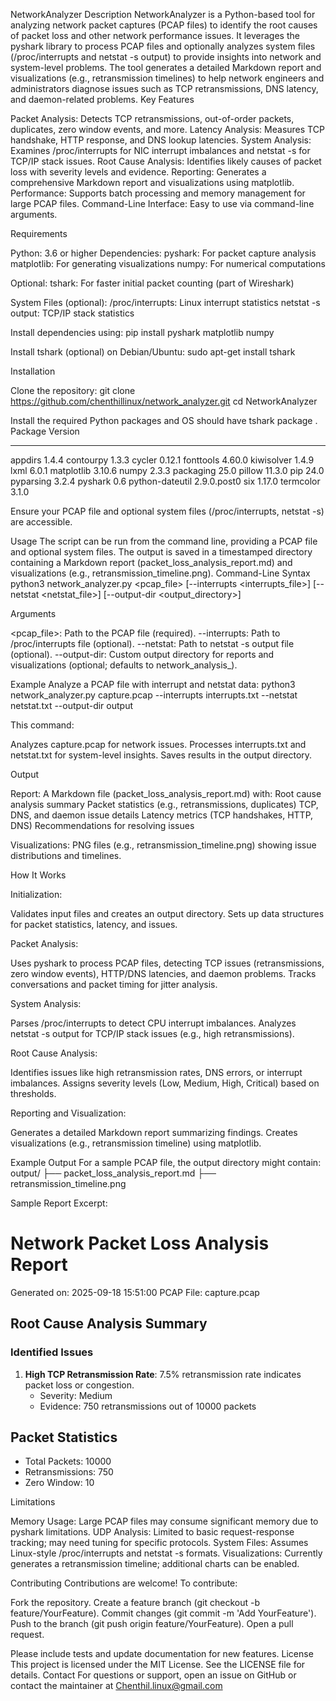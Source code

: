 NetworkAnalyzer
Description
NetworkAnalyzer is a Python-based tool for analyzing network packet captures (PCAP files) to identify the root causes of packet loss and other network performance issues. It leverages the pyshark library to process PCAP files and optionally analyzes system files (/proc/interrupts and netstat -s output) to provide insights into network and system-level problems. The tool generates a detailed Markdown report and visualizations (e.g., retransmission timelines) to help network engineers and administrators diagnose issues such as TCP retransmissions, DNS latency, and daemon-related problems.
Key Features

Packet Analysis: Detects TCP retransmissions, out-of-order packets, duplicates, zero window events, and more.
Latency Analysis: Measures TCP handshake, HTTP response, and DNS lookup latencies.
System Analysis: Examines /proc/interrupts for NIC interrupt imbalances and netstat -s for TCP/IP stack issues.
Root Cause Analysis: Identifies likely causes of packet loss with severity levels and evidence.
Reporting: Generates a comprehensive Markdown report and visualizations using matplotlib.
Performance: Supports batch processing and memory management for large PCAP files.
Command-Line Interface: Easy to use via command-line arguments.

Requirements

Python: 3.6 or higher
Dependencies:
pyshark: For packet capture analysis
matplotlib: For generating visualizations
numpy: For numerical computations


Optional:
tshark: For faster initial packet counting (part of Wireshark)


System Files (optional):
/proc/interrupts: Linux interrupt statistics
netstat -s output: TCP/IP stack statistics



Install dependencies using:
pip install pyshark matplotlib numpy

Install tshark (optional) on Debian/Ubuntu:
sudo apt-get install tshark

Installation

Clone the repository:
git clone https://github.com/chenthillinux/network_analyzer.git
cd NetworkAnalyzer


Install the required Python packages and OS should have tshark package .
Package         Version
--------------- -----------
appdirs         1.4.4
contourpy       1.3.3
cycler          0.12.1
fonttools       4.60.0
kiwisolver      1.4.9
lxml            6.0.1
matplotlib      3.10.6
numpy           2.3.3
packaging       25.0
pillow          11.3.0
pip             24.0
pyparsing       3.2.4
pyshark         0.6
python-dateutil 2.9.0.post0
six             1.17.0
termcolor       3.1.0


Ensure your PCAP file and optional system files (/proc/interrupts, netstat -s) are accessible.


Usage
The script can be run from the command line, providing a PCAP file and optional system files. The output is saved in a timestamped directory containing a Markdown report (packet_loss_analysis_report.md) and visualizations (e.g., retransmission_timeline.png).
Command-Line Syntax
python3 network_analyzer.py <pcap_file> [--interrupts <interrupts_file>] [--netstat <netstat_file>] [--output-dir <output_directory>]

Arguments

<pcap_file>: Path to the PCAP file (required).
--interrupts: Path to /proc/interrupts file (optional).
--netstat: Path to netstat -s output file (optional).
--output-dir: Custom output directory for reports and visualizations (optional; defaults to network_analysis_<timestamp>).

Example
Analyze a PCAP file with interrupt and netstat data:
python3 network_analyzer.py capture.pcap --interrupts interrupts.txt --netstat netstat.txt --output-dir output

This command:

Analyzes capture.pcap for network issues.
Processes interrupts.txt and netstat.txt for system-level insights.
Saves results in the output directory.

Output

Report: A Markdown file (packet_loss_analysis_report.md) with:
Root cause analysis summary
Packet statistics (e.g., retransmissions, duplicates)
TCP, DNS, and daemon issue details
Latency metrics (TCP handshakes, HTTP, DNS)
Recommendations for resolving issues


Visualizations: PNG files (e.g., retransmission_timeline.png) showing issue distributions and timelines.

How It Works

Initialization:

Validates input files and creates an output directory.
Sets up data structures for packet statistics, latency, and issues.


Packet Analysis:

Uses pyshark to process PCAP files, detecting TCP issues (retransmissions, zero window events), HTTP/DNS latencies, and daemon problems.
Tracks conversations and packet timing for jitter analysis.


System Analysis:

Parses /proc/interrupts to detect CPU interrupt imbalances.
Analyzes netstat -s output for TCP/IP stack issues (e.g., high retransmissions).


Root Cause Analysis:

Identifies issues like high retransmission rates, DNS errors, or interrupt imbalances.
Assigns severity levels (Low, Medium, High, Critical) based on thresholds.


Reporting and Visualization:

Generates a detailed Markdown report summarizing findings.
Creates visualizations (e.g., retransmission timeline) using matplotlib.



Example Output
For a sample PCAP file, the output directory might contain:
output/
├── packet_loss_analysis_report.md
├── retransmission_timeline.png

Sample Report Excerpt:
# Network Packet Loss Analysis Report

Generated on: 2025-09-18 15:51:00
PCAP File: capture.pcap

## Root Cause Analysis Summary

### Identified Issues
1. **High TCP Retransmission Rate**: 7.5% retransmission rate indicates packet loss or congestion.
   - Severity: Medium
   - Evidence: 750 retransmissions out of 10000 packets

## Packet Statistics
- Total Packets: 10000
- Retransmissions: 750
- Zero Window: 10

Limitations

Memory Usage: Large PCAP files may consume significant memory due to pyshark limitations.
UDP Analysis: Limited to basic request-response tracking; may need tuning for specific protocols.
System Files: Assumes Linux-style /proc/interrupts and netstat -s formats.
Visualizations: Currently generates a retransmission timeline; additional charts can be enabled.

Contributing
Contributions are welcome! To contribute:

Fork the repository.
Create a feature branch (git checkout -b feature/YourFeature).
Commit changes (git commit -m 'Add YourFeature').
Push to the branch (git push origin feature/YourFeature).
Open a pull request.

Please include tests and update documentation for new features.
License
This project is licensed under the MIT License. See the LICENSE file for details.
Contact
For questions or support, open an issue on GitHub or contact the maintainer at Chenthil.linux@gmail.com
